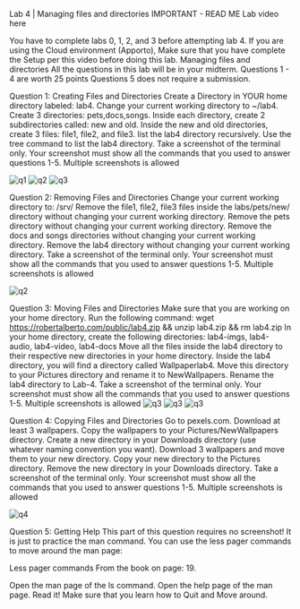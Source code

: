 Lab 4 | Managing files and directories
IMPORTANT - READ ME
Lab video here

You have to complete labs 0, 1, 2, and 3 before attempting lab 4.
If you are using the Cloud environment (Apporto), Make sure that you have complete the Setup per this video before doing this lab.
Managing files and directories
All the questions in this lab will be in your midterm.
Questions 1 - 4 are worth 25 points
Questions 5 does not require a submission.





Question 1: Creating Files and Directories
Create a Directory in YOUR home directory labeled: lab4. Change your current working directory to ~/lab4.
Create 3 directories: pets,docs,songs. Inside each directory, create 2 subdirectories called: new and old.
Inside the new and old directories, create 3 files: file1, file2, and file3.
list the lab4 directory recursively.
Use the tree command to list the lab4 directory.
Take a screenshot of the terminal only. Your screenshot must show all the commands that you used to answer questions 1-5. Multiple screenshots is allowed

![q1](../imgs/lab4q1.png)
![q2](../imgs/lab4q12.png)
![q3](../imgs/lab4q13.png)

Question 2: Removing Files and Directories
Change your current working directory to: /srv/
Remove the file1, file2, file3 files inside the labs/pets/new/ directory without changing your current working directory.
Remove the pets directory without changing your current working directory.
Remove the docs and songs directories without changing your current working directory.
Remove the lab4 directory without changing your current working directory.
Take a screenshot of the terminal only. Your screenshot must show all the commands that you used to answer questions 1-5. Multiple screenshots is allowed


![q2](../imgs/lab4q2.png)

Question 3: Moving Files and Directories
Make sure that you are working on your home directory. Run the following command: wget https://robertalberto.com/public/lab4.zip && unzip lab4.zip && rm lab4.zip
In your home directory, create the following directories: lab4-imgs, lab4-audio, lab4-video, lab4-docs
Move all the files inside the lab4 directory to their respective new directories in your home directory.
Inside the lab4 directory, you will find a directory called Wallpaperlab4. Move this directory to your Pictures directory and rename it to NewWallpapers.
Rename the lab4 directory to Lab-4.
Take a screenshot of the terminal only. Your screenshot must show all the commands that you used to answer questions 1-5. Multiple screenshots is allowed
![q3](../imgs/lab4q333333.png)
![q3](../imgs/lab4q3.png)
![q3](../imgs/lab4q32.png)

Question 4: Copying Files and Directories
Go to pexels.com. Download at least 3 wallpapers.
Copy the wallpapers to your Pictures/NewWallpapers directory.
Create a new directory in your Downloads directory (use whatever naming convention you want). Download 3 wallpapers and move them to your new directory.
Copy your new directory to the Pictures directory.
Remove the new directory in your Downloads directory.
Take a screenshot of the terminal only. Your screenshot must show all the commands that you used to answer questions 1-5. Multiple screenshots is allowed

![q4](../imgs/lab4q4.png)

Question 5: Getting Help
This part of this question requires no screenshot! It is just to practice the man command. You can use the less pager commands to move around the man page:

Less pager commands
From the book on page: 19.

Open the man page of the ls command.
Open the help page of the man page. Read it!
Make sure that you learn how to Quit and Move around.

